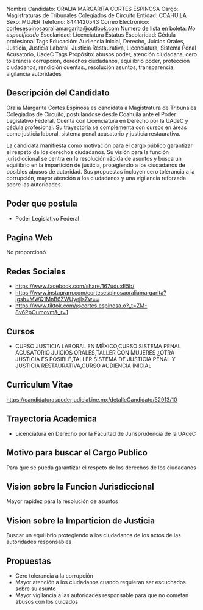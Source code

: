 Nombre Candidato: ORALIA MARGARITA CORTES ESPINOSA
Cargo: Magistraturas de Tribunales Colegiados de Circuito
Entidad: COAHUILA
Sexo: MUJER
Telefono: 8441420543
Correo Electronico: cortesespinosaoraliamargarita@outlook.com
Numero de lista en boleta: *No especificado*
Escolaridad: Licenciatura
Estatus Escolaridad: Cédula profesional
Tags Educación: Audiencia Inicial, Derecho, Juicios Orales, Justicia, Justicia Laboral, Justicia Restaurativa, Licenciatura, Sistema Penal Acusatorio, UadeC
Tags Propósito: abusos poder, atención ciudadana, cero tolerancia corrupción, derechos ciudadanos, equilibrio poder, protección ciudadanos, rendición cuentas., resolución asuntos, transparencia, vigilancia autoridades


## Descripción del Candidato 

Oralia Margarita Cortes Espinosa es candidata a Magistratura de Tribunales Colegiados de Circuito, postulándose desde Coahuila ante el Poder Legislativo Federal. Cuenta con Licenciatura en Derecho por la UAdeC y cédula profesional. Su trayectoria se complementa con cursos en áreas como justicia laboral, sistema penal acusatorio y justicia restaurativa.

La candidata manifiesta como motivación para el cargo público garantizar el respeto de los derechos ciudadanos. Su visión para la función jurisdiccional se centra en la resolución rápida de asuntos y busca un equilibrio en la impartición de justicia, protegiendo a los ciudadanos de posibles abusos de autoridad. Sus propuestas incluyen cero tolerancia a la corrupción, mayor atención a los ciudadanos y una vigilancia reforzada sobre las autoridades.


## Poder que postula

- Poder Legislativo Federal


## Pagina Web

No proporcionó


## Redes Sociales

- https://www.facebook.com/share/167uduxE5b/
- https://www.instagram.com/cortesespinosaoraliamargarita?igsh=MWQ1MnB6ZWUyejlsZw==
- https://www.tiktok.com/@cortes.espinosa.o?_t=ZM-8v6PpOumovm&_r=1


## Cursos

- CURSO JUSTICIA LABORAL EN MÉXICO,CURSO SISTEMA PENAL ACUSATORIO JUICIOS ORALES,TALLER CON MUJERES ¿OTRA JUSTICIA ES POSIBLE,TALLER SISTEMA DE JUSTICIA PENAL Y JUSTICIA RESTAURATIVA,CURSO AUDIENCIA INICIAL


## Curriculum Vitae

https://candidaturaspoderjudicial.ine.mx/detalleCandidato/52913/10


## Trayectoria Academica

- Licenciatura en Derecho por la Facultad de Jurisprudencia de la UAdeC


## Motivo para buscar el Cargo Publico

Para que se pueda garantizar el respeto de los derechos de los ciudadanos


## Vision sobre la Funcion Jurisdiccional

Mayor rapidez para la resolución de asuntos


## Vision sobre la Imparticion de Justicia

Buscar un equilibrio protegiendo a los ciudadanos de los actos de las autoridades responsables


## Propuestas

- Cero tolerancia a la corrupción
- Mayor atención a los ciudadanos cuando requieran ser escuchados sobre su asunto
- Mayor vigilancia a las autoridades responsable para que no cometan abusos con los cuidados

